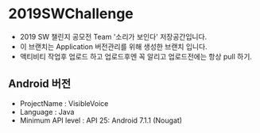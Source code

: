 # 2019SWChallenge <App>
- 2019 SW 챌린지 공모전 Team '소리가 보인다' 저장공간입니다.
- 이 브랜치는 Application 버전관리를 위해 생성한 브랜치 입니다. 
- 액티비티 작업후 업로드 하고 업로드후엔 꼭 알리고 업로드전에는 항상 
pull 하기.


## Android 버전
- ProjectName : VisibleVoice
- Language : Java
- Minimum API level : API 25: Android 7.1.1 (Nougat)

